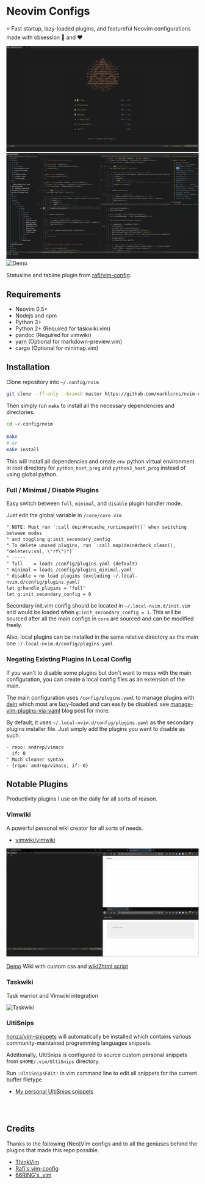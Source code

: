 # Neovim Configs

⚡ Fast startup, lazy-loaded plugins, and featureful Neovim configurations made
with obsession 🤤 and ❤

![Dashboard](./demo/dashboard.png)
![Neovim](./demo/neovim.png)
![Demo](./demo/demo.gif)

Statusline and tabline plugin from [rafi/vim-config](https://github.com/rafi/vim-config).

## Requirements

- Neovim 0.5+
- Nodejs and npm
- Python 3+
- Python 2+ (Required for taskwiki.vim)
- pandoc (Required for vimwiki)
- yarn (Optional for markdown-preview.vim)
- cargo (Optional for minimap.vim)

## Installation

Clone repository into `~/.config/nvim`

```bash
git clone --ff-only --branch master https://github.com/marklcrns/nvim-config ~/.config/nvim
```

Then simply run `make` to install all the necessary dependencies and
directories.

```bash
cd ~/.config/nvim

make
# or
make install
```

This will install all dependencies and create `env` python virtual environment
in root directory for `python_host_prog` and `python3_host_prog` instead of
using global python.

### Full / Minimal / Disable Plugins

Easy switch between `full`, `minimal`, and `disable` plugin handler mode.

Just edit the global variable in `/core/core.vim`

```vim
" NOTE: Must run `:call dein#recache_runtimepath()` when switching between modes
" and toggling g:init_secondary_config
" To delete unused plugins, run `:call map(dein#check_clean(), "delete(v:val, \"rf\")")`
" -----
" full    = loads /config/plugins.yaml (default)
" minimal = loads /config/plugins_minimal.yaml
" disable = no load plugins (excluding ~/.local-nvim.d/config/plugins.yaml)
let g:handle_plugins = 'full'
let g:init_secondary_config = 0
```

Secondary init.vim config should be located in `~/.local-nvim.d/init.vim` and
would be loaded when `g:init_secondary_config = 1`. This will be sourced after
all the main configs in `core` are sourced and can be modified freely.

Also, local plugins can be installed in the same relative directory as the main
one `~/.local-nvim.d/config/plugins.yaml`

### Negating Existing Plugins In Local Config

If you wan't to disable some plugins but don't want to mess with the main
configuration, you can create a local config files as an extension of the main.

The main configuration uses `/config/plugins.yaml` to manage plugins with
[dein](https://github.com/Shougo/dein.vim) which most are lazy-loaded and can
easily be disabled. see
[manage-vim-plugins-via-yaml](http://genkisugimoto.com/blog/manage-vim-plugins-via-yaml/)
blog post for more.

By default, it uses `~/.local-nvim.d/config/plugins.yaml` as the secondary
plugins installer file. Just simply add the plugins you want to disable as such:

```vim
- repo: andrep/vimacs
  if: 0
" Much cleaner syntax
- {repo: andrep/vimacs, if: 0}
```

## Notable Plugins

Productivity plugins I use on the daily for all sorts of reason.

### Vimwiki

A powerful personal wiki creator for all sorts of needs.

- [vimwiki/vimwiki](https://github.com/vimwiki/vimwiki)

![Vimwiki](./demo/vimwiki.gif)

[Demo](https://marklcrns.github.io/wiki/docs/html/index.html) Wiki with custom
css and [wiki2html script](https://github.com/marklcrns/nvim-config/blob/master/config/plugins/wiki2html.sh)

### Taskwiki

Task warrior and Vimwiki integration

![Taskwiki](./demo/taskwiki.gif)

### UltiSnips

[honza/vim-snippets](https://github.com/honza/vim-snippets) will automatically
be installed which contains various community-maintained programming languages
snippets.

Additionally, UltiSnips is configured to source custom personal snippets from
`$HOME/.vim/UltiSnips` directory.

Run `:UltiSnipsEdit!` in vim command line to edit all snippets for the current
buffer filetype

- [My personal UltiSnips snippets](https://github.com/marklcrns/ultisnips-snippets)

<br>
<br>

## Credits

Thanks to the following (Neo)Vim configs and to all the geniuses behind the
plugins that made this repo possible.

- [ThinkVim](https://github.com/hardcoreplayers/ThinkVim)
- [Rafi's vim-config](https://github.com/rafi/vim-config)
- [66RING's .vim](https://github.com/66RING/.vim)

